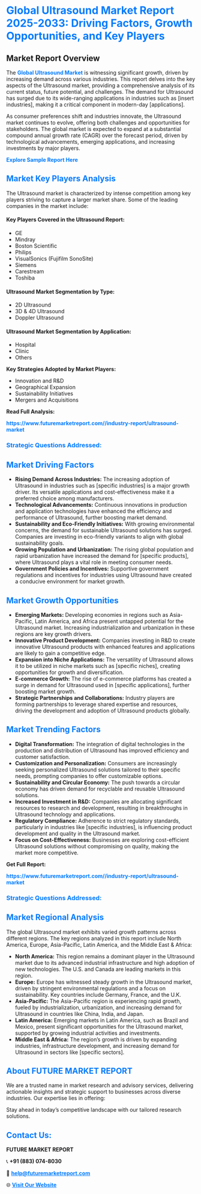 <h1 style="color: #007BFF;">Global Ultrasound Market Report 2025-2033: Driving Factors, Growth Opportunities, and Key Players</h1>

<section id="overview">
<h2>Market Report Overview</h2>
<p>The <a href="https://www.futuremarketreport.com//industry-report/ultrasound-market" style="color: #007BFF; text-decoration: none;"><strong>Global Ultrasound Market</strong></a> is witnessing significant growth, driven by increasing demand across various industries. This report delves into the key aspects of the Ultrasound market, providing a comprehensive analysis of its current status, future potential, and challenges. The demand for Ultrasound has surged due to its wide-ranging applications in industries such as [insert industries], making it a critical component in modern-day [applications].</p>
<p>As consumer preferences shift and industries innovate, the Ultrasound market continues to evolve, offering both challenges and opportunities for stakeholders. The global market is expected to expand at a substantial compound annual growth rate (CAGR) over the forecast period, driven by technological advancements, emerging applications, and increasing investments by major players.</p>
</section>

<section id="overview">
<p><a href="https://www.futuremarketreport.com//request-sample/reportId=80044" style="color: #007BFF; text-decoration: none;"><strong>Explore Sample Report Here</strong></a></p>
</section>

<section id="key-players">
<h2 style="color: #007BFF;">Market Key Players Analysis</h2>
<p>The Ultrasound market is characterized by intense competition among key players striving to capture a larger market share. Some of the leading companies in the market include:</p>
<h4>Key Players Covered in the Ultrasound Report:</h4>
<ul><li>GE</li><li>Mindray</li><li>Boston Scientific</li><li>Philips</li><li>VisualSonics (Fujifilm SonoSite)</li><li>Siemens</li><li>Carestream</li><li>Toshiba</li></ul>
<h4>Ultrasound Market Segmentation by Type:</h4>
<ul><li>2D Ultrasound</li><li>3D &amp; 4D Ultrasound</li><li>Doppler Ultrasound</li></ul>

<h4>Ultrasound Market Segmentation by Application:</h4>
<ul><li>Hospital</li><li>Clinic</li><li>Others</li></ul>
<p><strong>Key Strategies Adopted by Market Players:</strong></p>
<ul>
<li>Innovation and R&D</li>
<li>Geographical Expansion</li>
<li>Sustainability Initiatives</li>
<li>Mergers and Acquisitions</li>
</ul>
</section>

<section>
<p><strong>Read Full Analysis: </strong></p><a href="https://www.futuremarketreport.com//industry-report/ultrasound-market" style="color: #007BFF; text-decoration: none;"><strong>https://www.futuremarketreport.com//industry-report/ultrasound-market</strong></a>
<h3 style="color: #007BFF;">Strategic Questions Addressed:</h3>
</section>

<section id="driving-factors">
<h2 style="color: #007BFF;">Market Driving Factors</h2>
<ul>
<li><strong>Rising Demand Across Industries:</strong> The increasing adoption of Ultrasound in industries such as [specific industries] is a major growth driver. Its versatile applications and cost-effectiveness make it a preferred choice among manufacturers.</li>
<li><strong>Technological Advancements:</strong> Continuous innovations in production and application technologies have enhanced the efficiency and performance of Ultrasound, further boosting market demand.</li>
<li><strong>Sustainability and Eco-Friendly Initiatives:</strong> With growing environmental concerns, the demand for sustainable Ultrasound solutions has surged. Companies are investing in eco-friendly variants to align with global sustainability goals.</li>
<li><strong>Growing Population and Urbanization:</strong> The rising global population and rapid urbanization have increased the demand for [specific products], where Ultrasound plays a vital role in meeting consumer needs.</li>
<li><strong>Government Policies and Incentives:</strong> Supportive government regulations and incentives for industries using Ultrasound have created a conducive environment for market growth.</li>
</ul>
</section>

<section id="growth-opportunities">
<h2 style="color: #007BFF;">Market Growth Opportunities</h2>
<ul>
<li><strong>Emerging Markets:</strong> Developing economies in regions such as Asia-Pacific, Latin America, and Africa present untapped potential for the Ultrasound market. Increasing industrialization and urbanization in these regions are key growth drivers.</li>
<li><strong>Innovative Product Development:</strong> Companies investing in R&D to create innovative Ultrasound products with enhanced features and applications are likely to gain a competitive edge.</li>
<li><strong>Expansion into Niche Applications:</strong> The versatility of Ultrasound allows it to be utilized in niche markets such as [specific niches], creating opportunities for growth and diversification.</li>
<li><strong>E-commerce Growth:</strong> The rise of e-commerce platforms has created a surge in demand for Ultrasound used in [specific applications], further boosting market growth.</li>
<li><strong>Strategic Partnerships and Collaborations:</strong> Industry players are forming partnerships to leverage shared expertise and resources, driving the development and adoption of Ultrasound products globally.</li>
</ul>
</section>

<section id="trending-factors">
<h2 style="color: #007BFF;">Market Trending Factors</h2>
<ul>
<li><strong>Digital Transformation:</strong> The integration of digital technologies in the production and distribution of Ultrasound has improved efficiency and customer satisfaction.</li>
<li><strong>Customization and Personalization:</strong> Consumers are increasingly seeking personalized Ultrasound solutions tailored to their specific needs, prompting companies to offer customizable options.</li>
<li><strong>Sustainability and Circular Economy:</strong> The push towards a circular economy has driven demand for recyclable and reusable Ultrasound solutions.</li>
<li><strong>Increased Investment in R&D:</strong> Companies are allocating significant resources to research and development, resulting in breakthroughs in Ultrasound technology and applications.</li>
<li><strong>Regulatory Compliance:</strong> Adherence to strict regulatory standards, particularly in industries like [specific industries], is influencing product development and quality in the Ultrasound market.</li>
<li><strong>Focus on Cost-Effectiveness:</strong> Businesses are exploring cost-efficient Ultrasound solutions without compromising on quality, making the market more competitive.</li>
</ul>
</section>

<section>
<p><strong>Get Full Report: </strong></p><a href="https://www.futuremarketreport.com//industry-report/ultrasound-market" style="color: #007BFF; text-decoration: none;"><strong>https://www.futuremarketreport.com//industry-report/ultrasound-market</strong></a>
<h3 style="color: #007BFF;">Strategic Questions Addressed:</h3>
</section>


<section id="regional-analysis">
<h2 style="color: #007BFF;">Market Regional Analysis</h2>
<p>The global Ultrasound market exhibits varied growth patterns across different regions. The key regions analyzed in this report include North America, Europe, Asia-Pacific, Latin America, and the Middle East & Africa:</p>
<ul>
<li><strong>North America:</strong> This region remains a dominant player in the Ultrasound market due to its advanced industrial infrastructure and high adoption of new technologies. The U.S. and Canada are leading markets in this region.</li>
<li><strong>Europe:</strong> Europe has witnessed steady growth in the Ultrasound market, driven by stringent environmental regulations and a focus on sustainability. Key countries include Germany, France, and the U.K.</li>
<li><strong>Asia-Pacific:</strong> The Asia-Pacific region is experiencing rapid growth, fueled by industrialization, urbanization, and increasing demand for Ultrasound in countries like China, India, and Japan.</li>
<li><strong>Latin America:</strong> Emerging markets in Latin America, such as Brazil and Mexico, present significant opportunities for the Ultrasound market, supported by growing industrial activities and investments.</li>
<li><strong>Middle East & Africa:</strong> The region’s growth is driven by expanding industries, infrastructure development, and increasing demand for Ultrasound in sectors like [specific sectors].</li>
</ul>
</section>

<footer>
<h2 style="color: #007BFF;">About FUTURE MARKET REPORT</h2>
<p>We are a trusted name in market research and advisory services, delivering actionable insights and strategic support to businesses across diverse industries. Our expertise lies in offering:</p>

<p>Stay ahead in today’s competitive landscape with our tailored research solutions.</p>

<h2 style="color: #007BFF;">Contact Us:</h2>
<p><strong>FUTURE MARKET REPORT</strong></p>
<p>📞 <strong>+91 (883) 074-8030</strong></p>
<p>📧 <strong><a href="mailto:help@futuremarketreport.com" style="color: #007BFF;">help@futuremarketreport.com</a></strong></p>
<p>🌐 <strong><a href="https://www.futuremarketreport.com/" style="color: #007BFF;">Visit Our Website</a></strong></p>
</footer>